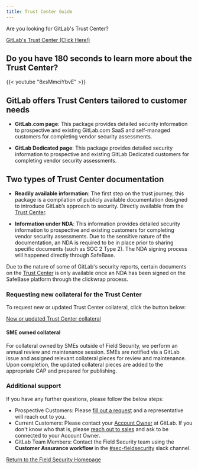 ```yaml
---
title: Trust Center Guide
---
```


Are you looking for GitLab's Trust Center?

<div class="d-grid gap-2 my-4">
<a href="https://trust.gitlab.com" class="btn bg-primary text-white btn-lg">GitLab's Trust Center (Click Here!)</a>
</div>

## Do you have 180 seconds to learn more about the Trust Center?

{{< youtube "8xsMmciYbvE" >}}

## GitLab offers Trust Centers tailored to customer needs

- **GitLab.com page**:
This package provides detailed security information to prospective and existing GitLab.com SaaS and self-managed customers for completing vendor security assessments.

- **GitLab Dedicated page**:
This package provides detailed security information to prospective and existing GitLab Dedicated customers for completing vendor security assessments.

## Two types of Trust Center documentation

- **Readily available information**: The first step on the trust journey, this package is a compilation of publicly available documentation designed to introduce GitLab’s approach to security. Directly available from the [Trust Center](https://trust.gitlab.com).

- **Information under NDA**: This information provides detailed security information to prospective and existing customers for completing vendor security assessments. Due to the sensitive nature of the documentation, an NDA is required to be in place prior to sharing specific documents (such as SOC 2 Type 2). The NDA signing process will happened directly through SafeBase.

Due to the nature of some of GitLab's security reports, certain documents on the [Trust Center](https://trust.gitlab.com) is only available once an NDA has been signed on the SafeBase platform through the clickwrap process.

### Requesting new collateral for the Trust Center

To request new or updated Trust Center collateral, click the button below:

<div class="d-grid gap-2 my-4">
<a href="https://gitlab.com/gitlab-com/gl-security/security-assurance/field-security-team/field-security/-/issues/new?issuable_template=cap_collateral_request" class="btn bg-primary text-white btn-lg">New or updated Trust Center collateral</a>
</div>

#### SME owned collateral

For collateral owned by SMEs outside of Field Security, we perform an annual review and maintenance session. SMEs are notified via a GitLab issue and assigned relevant collateral pieces for review and maintenance. Upon completion, the updated collateral pieces are added to the appropriate CAP and prepared for publishing.

### Additional support

If you have any further questions, please follow the below steps:

- Prospective Customers: Please [fill out a request](https://about.gitlab.com/sales/) and a representative will reach out to you.
- Current Customers: Please contact your [Account Owner](https://about.gitlab.com/handbook/sales/#initial-account-owner---based-on-segment) at GitLab. If you don't know who that is, please [reach out to sales](https://about.gitlab.com/sales/) and ask to be connected to your Account Owner.
- GitLab Team Members: Contact the Field Security team using the **Customer Assurance workflow** in the [#sec-fieldsecurity](https://gitlab.slack.com/archives/CV5A53V70) slack channel.

<div class="d-grid gap-2 my-4">
<a href="https://about.gitlab.com/handbook/security/security-assurance/field-security/" class="btn bg-primary text-white btn-lg">Return to the Field Security Homepage</a>
</div>

